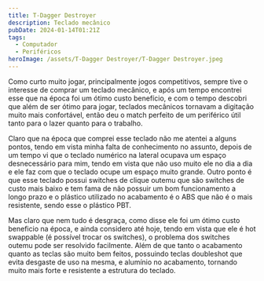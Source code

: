 ```yaml
---
title: T-Dagger Destroyer
description: Teclado mecânico
pubDate: 2024-01-14T01:21Z
tags:
  - Computador
  - Periféricos
heroImage: /assets/T-Dagger Destroyer/T-Dagger Destroyer.jpeg
---
```

Como curto muito jogar, principalmente jogos competitivos, sempre tive o interesse de comprar um teclado mecânico, e após um tempo encontrei esse que na época foi um ótimo custo benefício, e com o tempo descobri que além de ser ótimo para jogar, teclados mecânicos tornavam a digitação muito mais confortável, então deu o match perfeito de um periférico útil tanto para o lazer quanto para o trabalho.

Claro que na época que comprei esse teclado não me atentei a alguns pontos, tendo em vista minha falta de conhecimento no assunto, depois de um tempo vi que o teclado numérico na lateral ocupava um espaço desnecessário para mim, tendo em vista que não uso muito ele no dia a dia e ele faz com que o teclado ocupe um espaço muito grande. Outro ponto é que esse teclado possui switches de clique outemu que são switches de custo mais baixo e tem fama de não possuir um bom funcionamento a longo prazo e o plástico utilizado no acabamento é o ABS que não é o mais resistente, sendo esse o plástico PBT.

Mas claro que nem tudo é desgraça, como disse ele foi um ótimo custo beneficio na época, e ainda considero até hoje, tendo em vista que ele é hot swappable (é possível trocar os switches), o problema dos switches outemu pode ser resolvido facilmente. Além de que tanto o acabamento quanto as teclas são muito bem feitos, possuindo teclas doubleshot que evita desgaste de uso na mesma, e alumínio no acabamento, tornando muito mais forte e resistente a estrutura do teclado.
